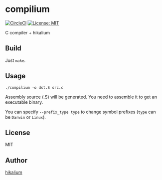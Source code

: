 # compilium
[![CircleCI](https://circleci.com/gh/hikalium/compilium.svg?style=svg)](https://circleci.com/gh/hikalium/compilium)
[![License: MIT](https://img.shields.io/badge/License-MIT-yellow.svg)](https://opensource.org/licenses/MIT)

C compiler + hikalium

## Build
Just `make`.

## Usage
```
./compilium -o dst.S src.c
```
Assembly source (.S) will be generated. You need to assemble it to get an executable binary.

You can specify `--prefix_type type` to change symbol prefixes (`type` can be `Darwin` or `Linux`).

## License
MIT

## Author
[hikalium](https://github.com/hikalium)
